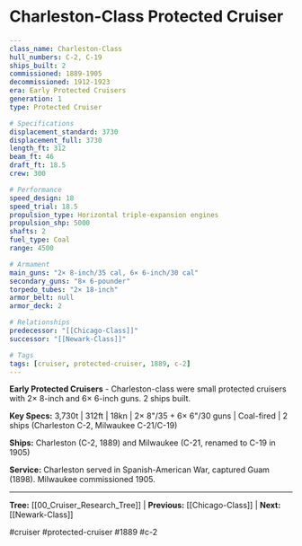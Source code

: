 # Charleston-Class Protected Cruiser

```yaml
---
class_name: Charleston-Class
hull_numbers: C-2, C-19
ships_built: 2
commissioned: 1889-1905
decommissioned: 1912-1923
era: Early Protected Cruisers
generation: 1
type: Protected Cruiser

# Specifications
displacement_standard: 3730
displacement_full: 3730
length_ft: 312
beam_ft: 46
draft_ft: 18.5
crew: 300

# Performance
speed_design: 18
speed_trial: 18.5
propulsion_type: Horizontal triple-expansion engines
propulsion_shp: 5000
shafts: 2
fuel_type: Coal
range: 4500

# Armament
main_guns: "2× 8-inch/35 cal, 6× 6-inch/30 cal"
secondary_guns: "8× 6-pounder"
torpedo_tubes: "2× 18-inch"
armor_belt: null
armor_deck: 2

# Relationships
predecessor: "[[Chicago-Class]]"
successor: "[[Newark-Class]]"

# Tags
tags: [cruiser, protected-cruiser, 1889, c-2]
---
```

**Early Protected Cruisers** - Charleston-class were small protected cruisers with 2× 8-inch and 6× 6-inch guns. 2 ships built.

**Key Specs:** 3,730t | 312ft | 18kn | 2× 8"/35 + 6× 6"/30 guns | Coal-fired | 2 ships (Charleston C-2, Milwaukee C-21/C-19)

**Ships:** Charleston (C-2, 1889) and Milwaukee (C-21, renamed to C-19 in 1905)

**Service:** Charleston served in Spanish-American War, captured Guam (1898). Milwaukee commissioned 1905.

---
**Tree:** [[00_Cruiser_Research_Tree]] | **Previous:** [[Chicago-Class]] | **Next:** [[Newark-Class]]

#cruiser #protected-cruiser #1889 #c-2
